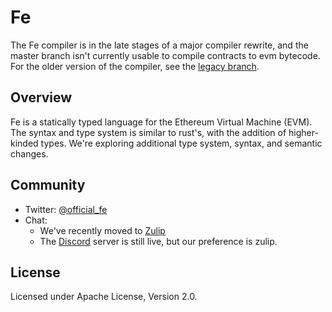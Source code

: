 
# Fe

The Fe compiler is in the late stages of a major compiler rewrite, and the master branch isn't currently usable to compile contracts to evm bytecode.
For the older version of the compiler, see the [legacy branch](https://github.com/ethereum/fe/tree/legacy).

## Overview

Fe is a statically typed language for the Ethereum Virtual Machine (EVM). The syntax and type system is similar to rust's, with the addition of higher-kinded types. We're exploring additional type system, syntax, and semantic changes.

## Community

- Twitter: [@official_fe](https://twitter.com/official_fe)
- Chat:
  - We've recently moved to [Zulip](https://fe-lang.zulipchat.com/join/dqvssgylulrmjmp2dx7vcbrq/)
  - The [Discord](https://discord.gg/ywpkAXFjZH) server is still live, but our preference is zulip.

## License

Licensed under Apache License, Version 2.0.
